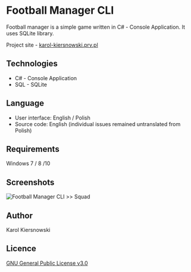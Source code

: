Football Manager CLI
====================
Football manager is a simple game written in C# - Console Application. It uses SQLite library.

Project site - [karol-kiersnowski.prv.pl](http://karol-kiersnowski.prv.pl/projects.php?lang=en&theme=default#football-manager-cli)

Technologies
------------
* C# - Console Application
* SQL - SQLite

Language
--------
* User interface: English / Polish
* Source code: English (individual issues remained untranslated from Polish)

Requirements
------------
Windows 7 / 8 /10

Screenshots
-----------
![Football Manager CLI >> Squad](http://karol-kiersnowski.prv.pl/projects/football-manager-cl.png)

Author
------
Karol Kiersnowski

Licence
-------
[GNU General Public License v3.0](https://github.com/kargol92/football-manager-cli/blob/master/LICENSE)
